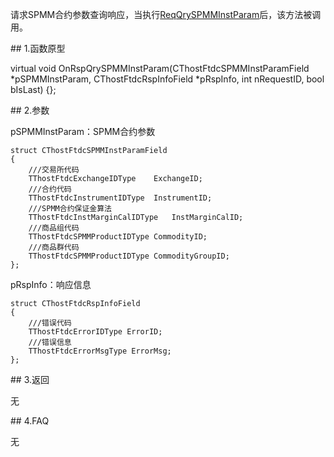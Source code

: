 <p>请求SPMM合约参数查询响应，当执行<a href="../../CTHOSTFTDCTRADERSPI/REQQRYSPMMINSTPARAM/">ReqQrySPMMInstParam</a>后，该方法被调用。</p>
<span class="anchor" id="accd4015-1410-4778-a49f-0a6d3df9087d"></span>
## 1.函数原型
<p>virtual void OnRspQrySPMMInstParam(CThostFtdcSPMMInstParamField *pSPMMInstParam, CThostFtdcRspInfoField *pRspInfo, int nRequestID, bool bIsLast) {};</p>
<span class="anchor" id="1d7f3d08-f84f-4b38-b3d4-d03449fd2eec"></span>
## 2.参数
<p>pSPMMInstParam：SPMM合约参数</p>
<pre><code>struct CThostFtdcSPMMInstParamField
{
    ///交易所代码
    TThostFtdcExchangeIDType    ExchangeID;
    ///合约代码
    TThostFtdcInstrumentIDType  InstrumentID;
    ///SPMM合约保证金算法
    TThostFtdcInstMarginCalIDType   InstMarginCalID;
    ///商品组代码
    TThostFtdcSPMMProductIDType CommodityID;
    ///商品群代码
    TThostFtdcSPMMProductIDType CommodityGroupID;
};
</code></pre>
<p>pRspInfo：响应信息</p>
<pre><code>struct CThostFtdcRspInfoField
{
    ///错误代码
    TThostFtdcErrorIDType ErrorID;
    ///错误信息
    TThostFtdcErrorMsgType ErrorMsg;
};
</code></pre>
<span class="anchor" id="6009db14-1edd-4d19-8a8f-6fe3eb1ac38a"></span>
## 3.返回
<p>无</p>
<span class="anchor" id="aa487f67-9891-42bc-a714-42fa3d9ee633"></span>
## 4.FAQ
<p>无</p>
